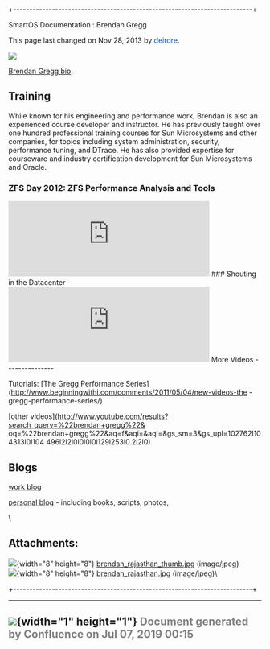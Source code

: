 +--------------------------------------------------------------------------+
<div class="pageheader">

<span class="pagetitle"> SmartOS Documentation : Brendan Gregg </span>

</div>

<div class="pagesubheading">

This page last changed on Nov 28, 2013 by
<font color="#0050B2">deirdre</font>.

</div>

<span class="image-wrap"
style="">![](attachments/755011/1146949.jpg)</span>

[Brendan Gregg bio](http://www.brendangregg.com/bio.html).

Training
------------

While known for his engineering and performance work, Brendan is also an
experienced course developer and instructor. He has previously taught
over one hundred professional training courses for Sun Microsystems and
other companies, for topics including system administration, security,
performance tuning, and DTrace. He has also provided expertise for
courseware and industry certification development for Sun Microsystems
and Oracle.

### ZFS Day 2012: ZFS Performance Analysis and Tools

<iframe class="youtube-player" type="text/html" style="width: 400px; hei
ght: 300px" src="http://www.youtube.com/embed/xkDqe6rIMa0" frameborder="
0">
</iframe>
### Shouting in the Datacenter

<iframe class="youtube-player" type="text/html" style="width: 400px; hei
ght: 300px" src="http://www.youtube.com/embed/tDacjrSCeq4" frameborder="
0">
</iframe>
More Videos
---------------

Tutorials: [The Gregg Performance
Series](http://www.beginningwithi.com/comments/2011/05/04/new-videos-the
-gregg-performance-series/)

[other
videos](http://www.youtube.com/results?search_query=%22brendan+gregg%22&
oq=%22brendan+gregg%22&aq=f&aqi=&aql=&gs_sm=3&gs_upl=102762l104313l0l104
496l2l2l0l0l0l0l129l253l0.2l2l0)

Blogs
---------

[work blog](http://dtrace.org/blogs/brendan)

[personal blog](http://www.brendangregg.com/) - including books,
scripts, photos,

\
<div class="tabletitle">


Attachments:
------------

</a>

</div>

<div class="greybox" align="left">

![](images/icons/bullet_blue.gif){width="8" height="8"}
[brendan\_rajasthan\_thumb.jpg](attachments/755011/1146949.jpg)
(image/jpeg)\
![](images/icons/bullet_blue.gif){width="8" height="8"}
[brendan\_rajasthan.jpg](attachments/755011/1146950.jpg) (image/jpeg)\

</div>
+--------------------------------------------------------------------------+

  ----------------------------------------------------------------------------------
  ![](images/border/spacer.gif){width="1" height="1"}
  <font color="grey">Document generated by Confluence on Jul 07, 2019 00:15</font>
  ----------------------------------------------------------------------------------


